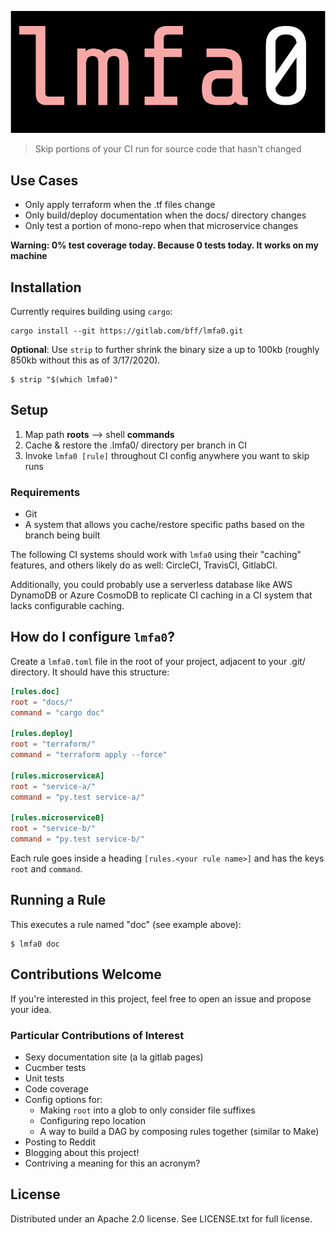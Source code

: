 ![lmfa0](logo.png)

> Skip portions of your CI run for source code that hasn't changed

## Use Cases

 - Only apply terraform when the .tf files change
 - Only build/deploy documentation when the docs/ directory changes
 - Only test a portion of mono-repo when that microservice changes

**Warning: 0% test coverage today. Because 0 tests today. It works on my machine**

## Installation

Currently requires building using `cargo`:

```
cargo install --git https://gitlab.com/bff/lmfa0.git
```

**Optional**: Use `strip` to further shrink the binary size a up to 100kb (roughly 850kb without this as of 3/17/2020).

```
$ strip "$(which lmfa0)"
```

## Setup

 1. Map path **roots** --> shell **commands**
 2. Cache & restore the .lmfa0/ directory per branch in CI
 3. Invoke `lmfa0 [rule]` throughout CI config anywhere you want to skip runs

### Requirements

 * Git
 * A system that allows you cache/restore specific paths based on the branch being built

The following CI systems should work with `lmfa0` using their "caching" features, and others likely do as well: CircleCI, TravisCI, GitlabCI.

Additionally, you could probably use a serverless database like AWS DynamoDB or Azure CosmoDB to replicate CI caching in a CI system that lacks configurable caching.

## How do I configure `lmfa0`?

Create a `lmfa0.toml` file in the root of your project, adjacent to your .git/ directory. It should have this structure:

```toml
[rules.doc]
root = "docs/"
command = "cargo doc"

[rules.deploy]
root = "terraform/"
command = "terraform apply --force"

[rules.microserviceA]
root = "service-a/"
command = "py.test service-a/"

[rules.microserviceB]
root = "service-b/"
command = "py.test service-b/"
```

Each rule goes inside a heading `[rules.<your rule name>]` and has the keys `root` and `command`.

## Running a Rule

This executes a rule named "doc" (see example above):

```
$ lmfa0 doc
```

## Contributions Welcome

If you're interested in this project, feel free to open an issue and propose your idea.

### Particular Contributions of Interest

 * Sexy documentation site (a la gitlab pages)
 * Cucmber tests
 * Unit tests
 * Code coverage
 * Config options for:
   * Making `root` into a glob to only consider file suffixes
   * Configuring repo location
   * A way to build a DAG by composing rules together (similar to Make)
 * Posting to Reddit
 * Blogging about this project!
 * Contriving a meaning for this an acronym?

## License

Distributed under an Apache 2.0 license. See LICENSE.txt for full license.
